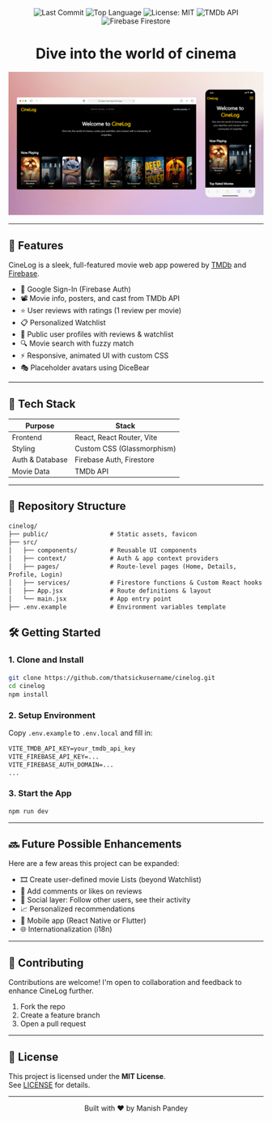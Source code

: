 <!-- Badges -->

<p align="center">
  <img src="https://img.shields.io/github/last-commit/thatsickusername/cinelog" alt="Last Commit" />
  <img src="https://img.shields.io/github/languages/top/thatsickusername/cinelog" alt="Top Language" />
  <img src="https://img.shields.io/github/license/thatsickusername/cinelog" alt="License: MIT" />
  <img src="https://img.shields.io/badge/TMDb-API-blue" alt="TMDb API" />
  <img src="https://img.shields.io/badge/Firebase-Firestore-orange" alt="Firebase Firestore" />
</p>

<h1 align="center"> Dive into the world of cinema               
</h1>


![Screenshot](./public/screenshots/004.jpg)

---

## 🚀 Features
CineLog is a sleek, full-featured movie web app powered by [TMDb](https://www.themoviedb.org/) and [Firebase](https://firebase.google.com/).

- 🔐 Google Sign-In (Firebase Auth)
- 📽️ Movie info, posters, and cast from TMDb API
- ⭐ User reviews with ratings (1 review per movie)
- 📋 Personalized Watchlist
- 👤 Public user profiles with reviews & watchlist
- 🔍 Movie search with fuzzy match
- ⚡ Responsive, animated UI with custom CSS
- 🎭 Placeholder avatars using DiceBear

---

## 🔧 Tech Stack

| Purpose           | Stack                                 |
|-------------------|---------------------------------------|
| Frontend          | React, React Router, Vite             |
| Styling           | Custom CSS (Glassmorphism)            |
| Auth & Database   | Firebase Auth, Firestore              |
| Movie Data        | TMDb API                              |

---

## 📁 Repository Structure

```
cinelog/
├── public/                 # Static assets, favicon
├── src/
│   ├── components/         # Reusable UI components
│   ├── context/            # Auth & app context providers
│   ├── pages/              # Route-level pages (Home, Details, Profile, Login)
│   ├── services/           # Firestore functions & Custom React hooks
│   ├── App.jsx             # Route definitions & layout
│   └── main.jsx            # App entry point
├── .env.example            # Environment variables template

```

## 🛠 Getting Started

### 1. Clone and Install

```bash
git clone https://github.com/thatsickusername/cinelog.git
cd cinelog
npm install
```

### 2. Setup Environment

Copy `.env.example` to `.env.local` and fill in:

```env
VITE_TMDB_API_KEY=your_tmdb_api_key
VITE_FIREBASE_API_KEY=...
VITE_FIREBASE_AUTH_DOMAIN=...
...
```

### 3. Start the App

```bash
npm run dev
```

---

## 🔜 Future Possible Enhancements

Here are a few areas this project can be expanded:

- 🎞️ Create user-defined movie Lists (beyond Watchlist)
- 💬 Add comments or likes on reviews
- 👥 Social layer: Follow other users, see their activity
- 📈 Personalized recommendations
- 📱 Mobile app (React Native or Flutter)
- 🌐 Internationalization (i18n)

---

## 🤝 Contributing

Contributions are welcome! I'm open to collaboration and feedback to enhance CineLog further.  
1. Fork the repo  
2. Create a feature branch  
3. Open a pull request  

---

## 📜 License

This project is licensed under the **MIT License**.  
See [LICENSE](./LICENSE) for details.

---

<p align="center">
  Built with ❤️ by Manish Pandey
</p>
